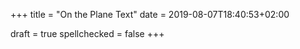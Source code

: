 +++
title = "On the Plane Text"
date = 2019-08-07T18:40:53+02:00

draft = true
spellchecked = false
+++

